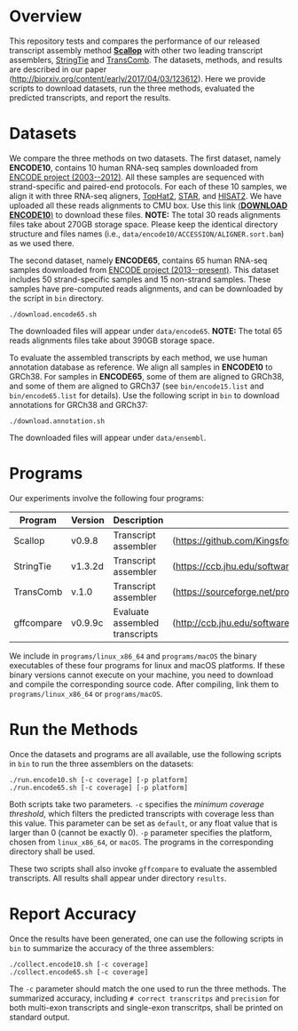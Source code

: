 # Overview

This repository tests and compares the performance of our released transcript assembly method
[**Scallop**](https://github.com/Kingsford-Group/scallop) with other two leading transcript assemblers,
[StringTie](https://ccb.jhu.edu/software/stringtie/) and
[TransComb](https://sourceforge.net/projects/transcriptomeassembly/files/).
The datasets, methods, and results are described in our paper
(http://biorxiv.org/content/early/2017/04/03/123612).
Here we provide scripts to download datasets, run the three methods, evaluated the
predicted transcripts, and report the results.

# Datasets
We compare the three methods on two datasets. The first dataset, namely **ENCODE10**,
contains 10 human RNA-seq samples downloaded from [ENCODE project (2003--2012)](https://genome.ucsc.edu/ENCODE/).
All these samples are sequenced with strand-specific and paired-end protocols.
For each of these 10 samples, we align it with three RNA-seq aligners,
[TopHat2](https://ccb.jhu.edu/software/tophat/index.shtml),
[STAR](https://github.com/alexdobin/STAR), and
[HISAT2](https://ccb.jhu.edu/software/hisat2/index.shtml).
We have uploaded all these reads alignments to CMU box.
Use this link [(**DOWNLOAD ENCODE10**)](https://cmu.box.com/s/1h6z11ee7ks2ij5xvnc8n9z9gdjeet52) to download these files.
**NOTE:** The total 30 reads alignments files take about 270GB storage space.
Please keep the identical directory structure and files names
(i.e., `data/encode10/ACCESSION/ALIGNER.sort.bam`) as we used there.

The second dataset, namely **ENCODE65**,
contains 65 human RNA-seq samples downloaded from [ENCODE project (2013--present)](https://www.encodeproject.org/).
This dataset includes 50 strand-specific samples and 15 non-strand samples.
These samples have pre-computed reads alignments, and can be downloaded by the script in `bin` directory.
```
./download.encode65.sh
```
The downloaded files will appear under `data/encode65`.
**NOTE:** The total 65 reads alignments files take about 390GB storage space.


To evaluate the assembled transcripts by each method, we use human annotation database as reference. 
We align all samples in **ENCODE10** to GRCh38. For samples in **ENCODE65**, some of
them are aligned to GRCh38, and some of them are aligned to GRCh37
(see `bin/encode15.list` and `bin/encode65.list` for details).
Use the following script in `bin` to download annotations for GRCh38 and GRCh37:
```
./download.annotation.sh
```
The downloaded files will appear under `data/ensembl`.


# Programs

Our experiments involve the following four programs:

Program | Version | Description | URL
------------ | ------------ | ------------ | ------------
Scallop | v0.9.8 | Transcript assembler | (https://github.com/Kingsford-Group/scallop) 
StringTie | v1.3.2d | Transcript assembler | (https://ccb.jhu.edu/software/stringtie/) 
TransComb | v.1.0 | Transcript assembler | (https://sourceforge.net/projects/transcriptomeassembly/files/)
gffcompare | v0.9.9c | Evaluate assembled transcripts | (http://ccb.jhu.edu/software/stringtie/gff.shtml)

We include in `programs/linux_x86_64` and `programs/macOS` the binary executables of these four programs for linux and macOS platforms.
If these binary versions cannot execute on your machine, you need to download and compile the corresponding source code.
After compiling, link them to `programs/linux_x86_64` or `programs/macOS`.

# Run the Methods

Once the datasets and programs are all available, use the following scripts in `bin`
to run the three assemblers on the datasets:
```
./run.encode10.sh [-c coverage] [-p platform]
./run.encode65.sh [-c coverage] [-p platform]
```
Both scripts take two parameters. `-c` specifies the *minimum coverage threshold*,
which filters the predicted transcripts with coverage less than this value. 
This parameter can be set as `default`, or any float value that is larger than 0 (cannot be exactly 0).
`-p` parameter specifies the platform, chosen from `linux_x86_64`, or `macOS`.
The programs in the corresponding directory shall be used.

These two scripts shall also invoke `gffcompare` to evaluate the assembled transcripts. 
All results shall appear under directory `results`.

# Report Accuracy

Once the results have been generated, one can use the following scripts in `bin` to summarize the accuracy of the three assemblers:
```
./collect.encode10.sh [-c coverage]
./collect.encode65.sh [-c coverage]
```
The `-c` parameter should match the one used to run the three methods. 
The summarized accuracy, including `# correct transcritps` and `precision` for both multi-exon transcripts
and single-exon transcritps, shall be printed on standard output.

